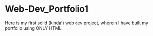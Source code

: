 # Web-Dev_Portfolio1
Here is my first solid (kinda!) web dev project, wherein I have built my portfolio using ONLY HTML
